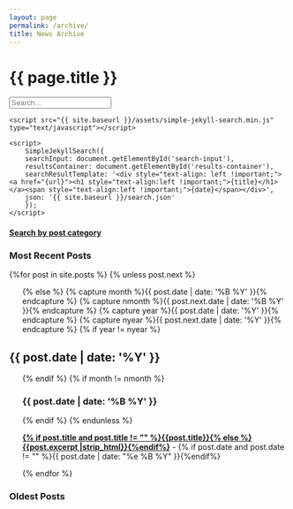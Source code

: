 ```yaml
---
layout: page
permalink: /archive/
title: News Archive
---
```


# {{ page.title }}

<div id="archives">
  <section id="search">
    <div id="search-container">
        <input type="text" id="search-input" placeholder="Search...">
        <ul id="results-container"></ul>
    </div>

    <script src="{{ site.baseurl }}/assets/simple-jekyll-search.min.js" type="text/javascript"></script>

    <script>
        SimpleJekyllSearch({
        searchInput: document.getElementById('search-input'),
        resultsContainer: document.getElementById('results-container'),
        searchResultTemplate: '<div style="text-align: left !important;"><a href="{url}"><h1 style="text-align:left !important;">{title}</h1></a><span style="text-align:left !important;">{date}</span></div>',
        json: '{{ site.baseurl }}/search.json'
        });
    </script>
  </section>
  <section>
    <h4><a href="/categories">Search by post category</a></h4>
  </section>
  <section id="archive">
     <h3>Most Recent Posts</h3>
      {%for post in site.posts %}
      {% unless post.next %}
      <ul class="this">
          {% else %}
          {% capture month %}{{ post.date | date: '%B %Y' }}{% endcapture %}
          {% capture nmonth %}{{ post.next.date | date: '%B %Y' }}{% endcapture %}
          {% capture year %}{{ post.date | date: '%Y' }}{% endcapture %}
          {% capture nyear %}{{ post.next.date | date: '%Y' }}{% endcapture %}
          {% if year != nyear %}
      </ul>
      <h2 style="text-align:left;">{{ post.date | date: '%Y' }}</h2>
      <ul class="past">
          {% endif %}
          {% if month != nmonth %}
          <h3 style="text-align:left;">{{ post.date | date: '%B %Y' }}</h3>
          {% endif %}
          {% endunless %}
          <p><b><a href="{{ site.baseurl }}{{ post.url }}">{% if post.title and post.title != "" %}{{post.title}}{% else %}{{post.excerpt |strip_html}}{%endif%}</a></b> - {% if post.date and post.date != "" %}{{ post.date | date: "%e %B %Y" }}{%endif%}</p>
          {% endfor %}
      </ul>
    <h3>Oldest Posts</h3>
  </section>
</div>
